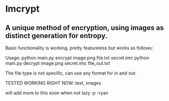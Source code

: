 # Imcrypt

<h2>A unique method of encryption, using images as distinct generation for entropy. </h2> 

<p> Basic functionality is working, pretty featureless but works as follows:

Usage: 
python main.py encrypt image.png file.txt secret.imc
python main.py decrypt image.png secret.imc file_out.txt

The file type is not specific, can use any format for in and out.

TESTED WORKING RIGHT NOW: text, images

will add more to this soon when not lazy :p -ryan
</p>